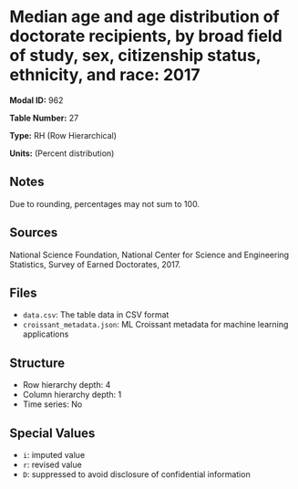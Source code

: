 # Median age and age distribution of doctorate recipients, by broad field of study, sex, citizenship status, ethnicity, and race: 2017

**Modal ID:** 962

**Table Number:** 27

**Type:** RH (Row Hierarchical)

**Units:** (Percent distribution)

## Notes

Due to rounding, percentages may not sum to 100.

## Sources

National Science Foundation, National Center for Science and Engineering Statistics, Survey of Earned Doctorates, 2017.

## Files

- `data.csv`: The table data in CSV format
- `croissant_metadata.json`: ML Croissant metadata for machine learning applications

## Structure

- Row hierarchy depth: 4
- Column hierarchy depth: 1
- Time series: No

## Special Values

- `i`: imputed value
- `r`: revised value
- `D`: suppressed to avoid disclosure of confidential information
